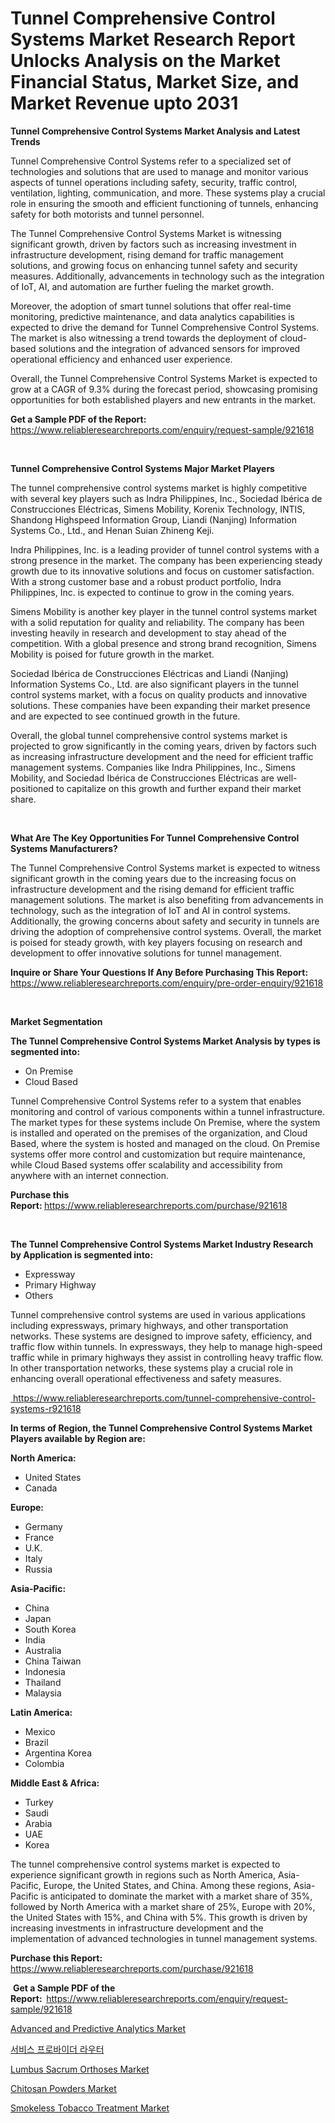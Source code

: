 <p><h1>Tunnel Comprehensive Control Systems Market Research Report Unlocks Analysis on the Market Financial Status, Market Size, and Market Revenue upto 2031</h1></p><p><strong>Tunnel Comprehensive Control Systems Market Analysis and Latest Trends</strong></p>
<p><p>Tunnel Comprehensive Control Systems refer to a specialized set of technologies and solutions that are used to manage and monitor various aspects of tunnel operations including safety, security, traffic control, ventilation, lighting, communication, and more. These systems play a crucial role in ensuring the smooth and efficient functioning of tunnels, enhancing safety for both motorists and tunnel personnel.</p><p>The Tunnel Comprehensive Control Systems Market is witnessing significant growth, driven by factors such as increasing investment in infrastructure development, rising demand for traffic management solutions, and growing focus on enhancing tunnel safety and security measures. Additionally, advancements in technology such as the integration of IoT, AI, and automation are further fueling the market growth.</p><p>Moreover, the adoption of smart tunnel solutions that offer real-time monitoring, predictive maintenance, and data analytics capabilities is expected to drive the demand for Tunnel Comprehensive Control Systems. The market is also witnessing a trend towards the deployment of cloud-based solutions and the integration of advanced sensors for improved operational efficiency and enhanced user experience.</p><p>Overall, the Tunnel Comprehensive Control Systems Market is expected to grow at a CAGR of 9.3% during the forecast period, showcasing promising opportunities for both established players and new entrants in the market.</p></p>
<p><strong>Get a Sample PDF of the Report:&nbsp;</strong> <a href="https://www.reliableresearchreports.com/enquiry/request-sample/921618">https://www.reliableresearchreports.com/enquiry/request-sample/921618</a></p>
<p>&nbsp;</p>
<p><strong>Tunnel Comprehensive Control Systems Major Market Players</strong></p>
<p><p>The tunnel comprehensive control systems market is highly competitive with several key players such as Indra Philippines, Inc., Sociedad Ibérica de Construcciones Eléctricas, Simens Mobility, Korenix Technology, INTIS, Shandong Highspeed Information Group, Liandi (Nanjing) Information Systems Co., Ltd., and Henan Suian Zhineng Keji. </p><p>Indra Philippines, Inc. is a leading provider of tunnel control systems with a strong presence in the market. The company has been experiencing steady growth due to its innovative solutions and focus on customer satisfaction. With a strong customer base and a robust product portfolio, Indra Philippines, Inc. is expected to continue to grow in the coming years.</p><p>Simens Mobility is another key player in the tunnel control systems market with a solid reputation for quality and reliability. The company has been investing heavily in research and development to stay ahead of the competition. With a global presence and strong brand recognition, Simens Mobility is poised for future growth in the market.</p><p>Sociedad Ibérica de Construcciones Eléctricas and Liandi (Nanjing) Information Systems Co., Ltd. are also significant players in the tunnel control systems market, with a focus on quality products and innovative solutions. These companies have been expanding their market presence and are expected to see continued growth in the future.</p><p>Overall, the global tunnel comprehensive control systems market is projected to grow significantly in the coming years, driven by factors such as increasing infrastructure development and the need for efficient traffic management systems. Companies like Indra Philippines, Inc., Simens Mobility, and Sociedad Ibérica de Construcciones Eléctricas are well-positioned to capitalize on this growth and further expand their market share.</p></p>
<p>&nbsp;</p>
<p><strong>What Are The Key Opportunities For Tunnel Comprehensive Control Systems Manufacturers?</strong></p>
<p><p>The Tunnel Comprehensive Control Systems market is expected to witness significant growth in the coming years due to the increasing focus on infrastructure development and the rising demand for efficient traffic management solutions. The market is also benefiting from advancements in technology, such as the integration of IoT and AI in control systems. Additionally, the growing concerns about safety and security in tunnels are driving the adoption of comprehensive control systems. Overall, the market is poised for steady growth, with key players focusing on research and development to offer innovative solutions for tunnel management.</p></p>
<p><strong>Inquire or Share Your Questions If Any Before Purchasing This Report:</strong> <a href="https://www.reliableresearchreports.com/enquiry/pre-order-enquiry/921618">https://www.reliableresearchreports.com/enquiry/pre-order-enquiry/921618</a></p>
<p>&nbsp;</p>
<p><strong>Market Segmentation</strong></p>
<p><strong>The Tunnel Comprehensive Control Systems Market Analysis by types is segmented into:</strong></p>
<p><ul><li>On Premise</li><li>Cloud Based</li></ul></p>
<p><p>Tunnel Comprehensive Control Systems refer to a system that enables monitoring and control of various components within a tunnel infrastructure. The market types for these systems include On Premise, where the system is installed and operated on the premises of the organization, and Cloud Based, where the system is hosted and managed on the cloud. On Premise systems offer more control and customization but require maintenance, while Cloud Based systems offer scalability and accessibility from anywhere with an internet connection.</p></p>
<p><strong>Purchase this Report:&nbsp;</strong><a href="https://www.reliableresearchreports.com/purchase/921618">https://www.reliableresearchreports.com/purchase/921618</a></p>
<p>&nbsp;</p>
<p><strong>The Tunnel Comprehensive Control Systems Market Industry Research by Application is segmented into:</strong></p>
<p><ul><li>Expressway</li><li>Primary Highway</li><li>Others</li></ul></p>
<p><p>Tunnel comprehensive control systems are used in various applications including expressways, primary highways, and other transportation networks. These systems are designed to improve safety, efficiency, and traffic flow within tunnels. In expressways, they help to manage high-speed traffic while in primary highways they assist in controlling heavy traffic flow. In other transportation networks, these systems play a crucial role in enhancing overall operational effectiveness and safety measures.</p></p>
<p><a href="https://www.reliableresearchreports.com/tunnel-comprehensive-control-systems-r921618">&nbsp;https://www.reliableresearchreports.com/tunnel-comprehensive-control-systems-r921618</a></p>
<p><strong>In terms of Region, the Tunnel Comprehensive Control Systems Market Players available by Region are:</strong></p>
<p>
    <p> <strong> North America: </strong>
        <ul>
            <li>United States</li>
            <li>Canada</li>
        </ul>
        </p> 
    <p> <strong> Europe: </strong>
        <ul>
            <li>Germany</li>
            <li>France</li>
            <li>U.K.</li>
            <li>Italy</li>
            <li>Russia</li>
        </ul>
        </p> 
    <p> <strong> Asia-Pacific: </strong>
        <ul>
            <li>China</li>
            <li>Japan</li>
            <li>South Korea</li>
            <li>India</li>
            <li>Australia</li>
            <li>China Taiwan</li>
            <li>Indonesia</li>
            <li>Thailand</li>
            <li>Malaysia</li>
        </ul>
        </p> 
    <p> <strong> Latin America: </strong>
        <ul>
            <li>Mexico</li>
            <li>Brazil</li>
            <li>Argentina Korea</li>
            <li>Colombia</li>
        </ul>
        </p> 
    <p> <strong> Middle East & Africa: </strong>
        <ul>
            <li>Turkey</li>
            <li>Saudi</li>
            <li>Arabia</li>
            <li>UAE</li>
            <li>Korea</li>
        </ul>
    </p>
    </p>
<p><p>The tunnel comprehensive control systems market is expected to experience significant growth in regions such as North America, Asia-Pacific, Europe, the United States, and China. Among these regions, Asia-Pacific is anticipated to dominate the market with a market share of 35%, followed by North America with a market share of 25%, Europe with 20%, the United States with 15%, and China with 5%. This growth is driven by increasing investments in infrastructure development and the implementation of advanced technologies in tunnel management systems.</p></p>
<p><strong>Purchase this Report: </strong><a href="https://www.reliableresearchreports.com/purchase/921618">https://www.reliableresearchreports.com/purchase/921618</a></p>
<p>&nbsp;<strong>Get a Sample PDF of the Report:&nbsp;&nbsp;</strong><a href="https://www.reliableresearchreports.com/enquiry/request-sample/921618">https://www.reliableresearchreports.com/enquiry/request-sample/921618</a></p>
<p><strong></strong></p>
<p><p><a href="https://github.com/guneycigdem35/Market-Research-Report-List-3/blob/main/advanced-and-predictive-analytics-market.md">Advanced and Predictive Analytics Market</a></p><p><a href="https://medium.com/@sybleferry/%EC%84%9C%EB%B9%84%EC%8A%A4-%EC%A0%9C%EA%B3%B5%EC%9E%90-%EB%9D%BC%EC%9A%B0%ED%84%B0-%EC%8B%9C%EC%9E%A5-%EB%B6%84%EC%84%9D-%EB%B0%8F-%ED%81%AC%EA%B8%B0-%EC%98%88%EC%B8%A1%EC%9D%80-2024%EB%85%84%EB%B6%80%ED%84%B0-2031%EB%85%84%EA%B9%8C%EC%A7%80%EC%9D%98-%EA%B8%B0%EA%B0%84%EC%9D%84-%EB%8C%80%EC%83%81%EC%9C%BC%EB%A1%9C-%ED%95%A9%EB%8B%88%EB%8B%A4-1b340b49f5c6">서비스 프로바이더 라우터</a></p><p><a href="https://www.linkedin.com/pulse/lumbus-sacrum-orthoses-market-furnishes-information-share-trends-qmk2f?trackingId=PrGBv6dH%2B3c3%2FB3oQC5tYg%3D%3D">Lumbus Sacrum Orthoses Market</a></p><p><a href="https://www.linkedin.com/pulse/chitosan-powders-market-size-share-amp-trends-analysis-e7koc?trackingId=Gjr9z2ieDetKU6TLNJcOkQ%3D%3D">Chitosan Powders Market</a></p><p><a href="https://github.com/Paul14Anderson63/Market-Research-Report-List-4/blob/main/smokeless-tobacco-treatment-market.md">Smokeless Tobacco Treatment Market</a></p></p>